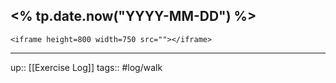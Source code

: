 ## <% tp.date.now("YYYY-MM-DD") %>


`<iframe height=800 width=750 src=""></iframe>`

---

up:: [[Exercise Log]]
tags:: #log/walk 

